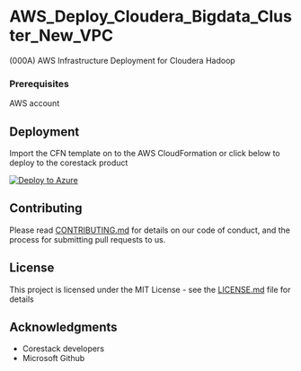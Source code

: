 
# AWS_Deploy_Cloudera_Bigdata_Cluster_New_VPC

(000A) AWS Infrastructure Deployment for Cloudera Hadoop

### Prerequisites

AWS account

## Deployment

Import the CFN template on to the AWS CloudFormation or click below to deploy to the corestack product 

[![Deploy to Azure](https://docs.corestack.io/wp-content/uploads/2019/09/deploy-to-corestack.svg)](http://sandbox.corestack.io/heatstack/templates?repositories=github&external_redirect=true&name=AWS_Deploy_Cloudera_Bigdata_Cluster_New_VPC&url=https://raw.githubusercontent.com/corestacklabs/Templates/master/cfn/AWS_Deploy_Cloudera_Bigdata_Cluster_New_VPC/AWS_Deploy_Cloudera_Bigdata_Cluster_New_VPC_content.json&engine=cfn&type[0]=Cloud&classification[0]=Provisioning&services[0]=AWS&scope=tenant#/mytemplates)

## Contributing

Please read [CONTRIBUTING.md](https://gist.github.com/karthick-kk/30e4fd3f279492b4f040d5cd569d21d0) for details on our code of conduct, and the process for submitting pull requests to us.

## License

This project is licensed under the MIT License - see the [LICENSE.md](LICENSE.md) file for details

## Acknowledgments

* Corestack developers
* Microsoft Github


